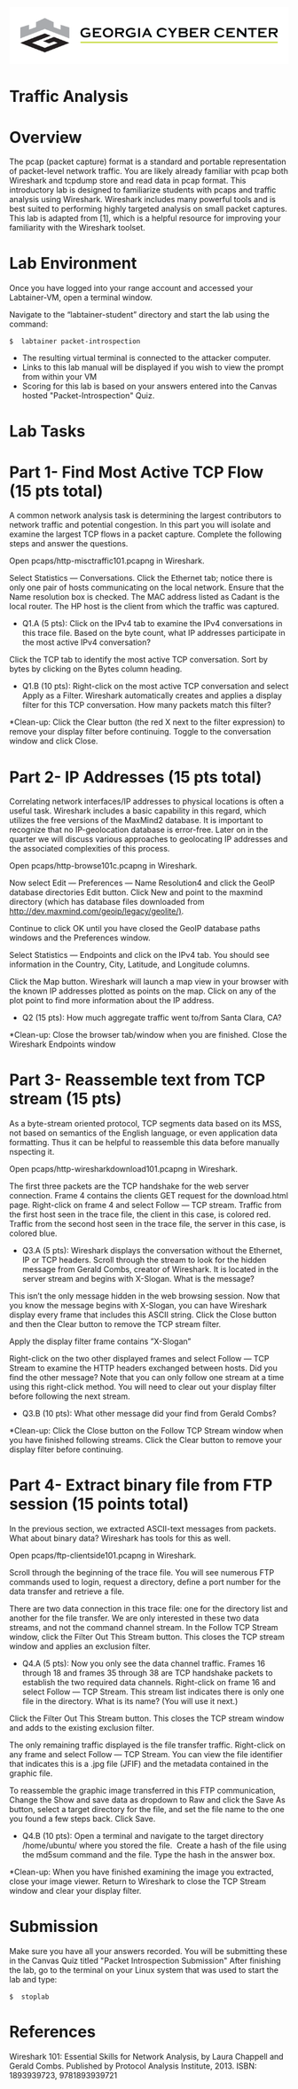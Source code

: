 ![](media/b80e0eacca6dad9d42b5dc3545946591.png)

Traffic Analysis
=================================

Overview
========

The pcap (packet capture) format is a standard and portable representation of packet-level network traffic. You are likely already familiar with pcap both Wireshark and tcpdump store and read data in pcap format. This introductory lab is designed to familiarize students with pcaps and traffic analysis using Wireshark. Wireshark includes many powerful tools and is best suited to performing highly targeted analysis on small packet captures. This lab is adapted from [1], which is a helpful resource for improving your familiarity with the Wireshark toolset.

Lab Environment
===============

Once you have logged into your range account and accessed your Labtainer-VM,
open a terminal window.

Navigate to the “labtainer-student” directory and start the lab using the
command:

~~~~~~~~~~~~~~~~~~~~~~~~~~~~~~~~~~~~~~~~~~~~~~~~~~~~~~~~~~~~~~~~~~~~~~~~~~~~~~~~
$  labtainer packet-introspection
~~~~~~~~~~~~~~~~~~~~~~~~~~~~~~~~~~~~~~~~~~~~~~~~~~~~~~~~~~~~~~~~~~~~~~~~~~~~~~~~

-   The resulting virtual terminal is connected to the attacker computer.
-   Links to this lab manual will be displayed if you wish to view the prompt
    from within your VM
- Scoring for this lab is based on your answers entered into the Canvas hosted "Packet-Introspection" Quiz.

Lab Tasks
==========

Part 1- Find Most Active TCP Flow (15 pts total)
==========

A common network analysis task is determining the largest contributors to network traffic and potential congestion. In this part you will isolate and examine the largest TCP flows in a packet capture. Complete the following steps and answer the questions.

Open pcaps/http-misctraffic101.pcapng in Wireshark.

Select Statistics — Conversations. Click the Ethernet tab; notice there is only one pair of hosts communicating on the local network. Ensure that the Name resolution box is checked. The MAC address listed as Cadant is the local router. The HP host is the client from which the traffic was captured.

- Q1.A (5 pts): Click on the IPv4 tab to examine the IPv4 conversations in this trace file. Based on the byte count, what IP addresses participate in the most active IPv4 conversation?

Click the TCP tab to identify the most active TCP conversation. Sort by bytes by clicking on the Bytes column heading.


- Q1.B (10 pts): Right-click on the most active TCP conversation and select Apply as a Filter. Wireshark automatically creates and applies a display filter for this TCP conversation. How many packets match this filter?

*Clean-up: Click the Clear button (the red X next to the filter expression) to remove your display filter before continuing. Toggle to the conversation window and click Close.

Part 2-  IP Addresses (15 pts total)
==========

Correlating network interfaces/IP addresses to physical locations is often a useful task. Wireshark includes a basic capability in this regard, which utilizes the free versions of the MaxMind2 database. It is important to recognize that no IP-geolocation database is error-free. Later on in the quarter we will discuss various approaches to geolocating IP addresses and the associated complexities of this process.

Open pcaps/http-browse101c.pcapng in Wireshark.

Now select Edit — Preferences — Name Resolution4 and click the GeoIP database directories Edit button. Click New and point to the maxmind directory (which has database files downloaded from <http://dev.maxmind.com/geoip/legacy/geolite/)>.

Continue to click OK until you have closed the GeoIP database paths windows and the Preferences window.

Select Statistics — Endpoints and click on the IPv4 tab. You should see information in the Country, City, Latitude, and Longitude columns.

Click the Map button. Wireshark will launch a map view in your browser with the known IP addresses plotted as points on the map. Click on any of the plot point to find more information about the IP address.

- Q2 (15 pts): How much aggregate traffic went to/from Santa Clara, CA?

*Clean-up: Close the browser tab/window when you are finished. Close the Wireshark Endpoints window

Part 3- Reassemble text from TCP stream (15 pts)
==========

As a byte-stream oriented protocol, TCP segments data based on its MSS, not based on semantics of the English language, or even application data formatting. Thus it can be helpful to reassemble this data before manually nspecting it.

Open pcaps/http-wiresharkdownload101.pcapng in Wireshark.

The first three packets are the TCP handshake for the web server connection. Frame 4 contains the clients GET request for the download.html page. Right-click on frame 4 and select Follow — TCP stream. Traffic from the first host seen in the trace file, the client in this case, is colored red. Traffic from the second host seen in the trace file, the server in this case, is colored blue.

- Q3.A (5 pts): Wireshark displays the conversation without the Ethernet, IP or TCP headers. Scroll through the stream to look for the hidden message from Gerald Combs, creator of Wireshark. It is located in the server stream and begins with X-Slogan. What is the message?

This isn’t the only message hidden in the web browsing session. Now that you know the message begins with X-Slogan, you can have Wireshark display every frame that includes this ASCII string. Click the Close button and then the Clear button to remove the TCP stream filter.

Apply the display filter frame contains ”X-Slogan”

Right-click on the two other displayed frames and select Follow — TCP Stream to examine the HTTP headers exchanged between hosts. Did you find the other message? Note that you can only follow one stream at a time using this right-click method. You will need to clear out your display filter before following the next stream.

- Q3.B (10 pts): What other message did your find from Gerald Combs? 

*Clean-up: Click the Close button on the Follow TCP Stream window when you have finished following streams. Click the Clear button to remove your display filter before continuing.

Part 4- Extract binary file from FTP session (15 points total)
==========

In the previous section, we extracted ASCII-text messages from packets. What about binary data? Wireshark has tools for this as well.

Open pcaps/ftp-clientside101.pcapng in Wireshark.

Scroll through the beginning of the trace file. You will see numerous FTP commands used to login, request a directory, define a port number for the data transfer and retrieve a file.

There are two data connection in this trace file: one for the directory list and another for the file transfer. We are only interested in these two data streams, and not the command channel stream. In the Follow TCP Stream window, click the Filter Out This Stream button. This closes the TCP stream window and applies an exclusion filter.

- Q4.A (5 pts): Now you only see the data channel traffic. Frames 16 through 18 and frames 35 through 38 are TCP handshake packets to establish the two required data channels. Right-click on frame 16 and select Follow — TCP Stream. This stream list indicates there is only one file in the directory. What is its name? (You will use it next.)

Click the Filter Out This Stream button. This closes the TCP stream window and adds to the existing exclusion filter.

The only remaining traffic displayed is the file transfer traffic. Right-click on any frame and select Follow — TCP Stream. You can view the file identifier that indicates this is a .jpg file (JFIF) and the metadata contained in the graphic file.

To reassemble the graphic image transferred in this FTP communication, Change the Show and save data as dropdown to Raw and click the Save As button, select a target directory for the file, and set the file name to the one you found a few steps back. Click Save.

- Q4.B (10 pts): Open a terminal and navigate to the target directory /home/ubuntu/ where you stored the file.  Create a hash of the file using the md5sum command and the file. Type the hash in the answer box. 

*Clean-up: When you have finished examining the image you extracted, close your image viewer. Return to Wireshark to close the TCP Stream window and clear your display filter.

Submission
==========

Make sure you have all your answers recorded. You will be submitting these in the Canvas Quiz titled "Packet Introspection Submission"
After finishing the lab, go to the terminal on your Linux system that was used to start the lab and type:
```
$  stoplab
```

References
==========

Wireshark 101: Essential Skills for Network Analysis, by Laura Chappell and Gerald Combs. Published by Protocol Analysis Institute, 2013. ISBN: 1893939723, 9781893939721
